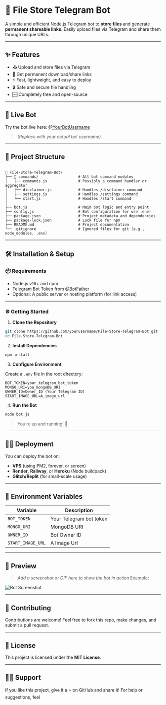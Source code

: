 # 📁 File Store Telegram Bot

A simple and efficient Node.js Telegram bot to **store files** and generate **permanent shareable links**. Easily upload files via Telegram and share them through unique URLs.

---

## ✨ Features

- 📤 Upload and store files via Telegram
- 🔗 Get permanent download/share links
- ⚡ Fast, lightweight, and easy to deploy
- 🔒 Safe and secure file handling
- 🆓 Completely free and open-source

---

## 🚀 Live Bot

Try the bot live here: [@YourBotUsername](https://t.me/YourBotUsername)  
> *(Replace with your actual bot username)*

---

## 📂 Project Structure

```

📁 File-Store-Telegram-Bot/
├── 📁 commands/                  # All bot command modules
│   ├── commands.js              # Possibly a command handler or aggregator
│   ├── disclaimer.js            # Handles /disclaimer command
│   ├── settings.js              # Handles /settings command
│   └── start.js                 # Handles /start command
│
├── bot.js                       # Main bot logic and entry point
├── config.js                    # Bot configuration (or use .env)
├── package.json                 # Project metadata and dependencies
├── package-lock.json            # Lock file for npm
├── README.md                    # Project documentation
└── .gitignore                   # Ignored files for git (e.g., node_modules, .env)

````

---

## 🛠️ Installation & Setup

### 📦 Requirements

- Node.js v16+ and npm
- Telegram Bot Token from [@BotFather](https://t.me/BotFather)
- Optional: A public server or hosting platform (for link access)

---

### ⚙️ Getting Started

1. **Clone the Repository**

```bash
git clone https://github.com/yourusername/File-Store-Telegram-Bot.git
cd File-Store-Telegram-Bot
````

2. **Install Dependencies**

```bash
npm install
```

3. **Configure Environment**

Create a `.env` file in the root directory:

```env
BOT_TOKEN=your_telegram_bot_token
MONGO_URI=you_mongoDB_URI
OWNER_ID=Owner_ID (Your Telegram ID)
START_IMAGE_URL=A_image_url
```

4. **Run the Bot**

```bash
node bot.js
```

> You’re up and running! 🎉

---

## 🧑‍💻 Deployment

You can deploy the bot on:

* **VPS** (using PM2, forever, or screen)
* **Render**, **Railway**, or **Heroku** (Node buildpack)
* **Glitch/Replit** (for small-scale usage)

---

## 🔐 Environment Variables

| Variable           | Description                     |
| ------------------ | ------------------------------- |
| `BOT_TOKEN`        | Your Telegram bot token         |
| `MONGO_URI`        | MongoDB URI                     |
| `OWNER_ID`         | Bot Owner ID                    |
| `START_IMAGE_URL`  | A Image Url                     |                |

---

## 📸 Preview

> *Add a screenshot or GIF here to show the bot in action*
> Example:

![Bot Screenshot](https://your-image-link.com/screenshot.png)

---

## 🤝 Contributing

Contributions are welcome! Feel free to fork this repo, make changes, and submit a pull request.

---

## 📄 License

This project is licensed under the **MIT License**.

---

## 🙋‍♂️ Support

If you like this project, give it a ⭐ on GitHub and share it!
For help or suggestions, feel
